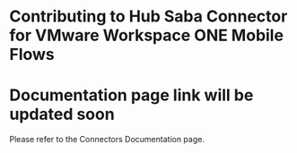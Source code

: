 # Contributing to Hub Saba Connector for VMware Workspace ONE Mobile Flows
# Documentation page link will be updated soon
Please refer to the Connectors Documentation page. 

